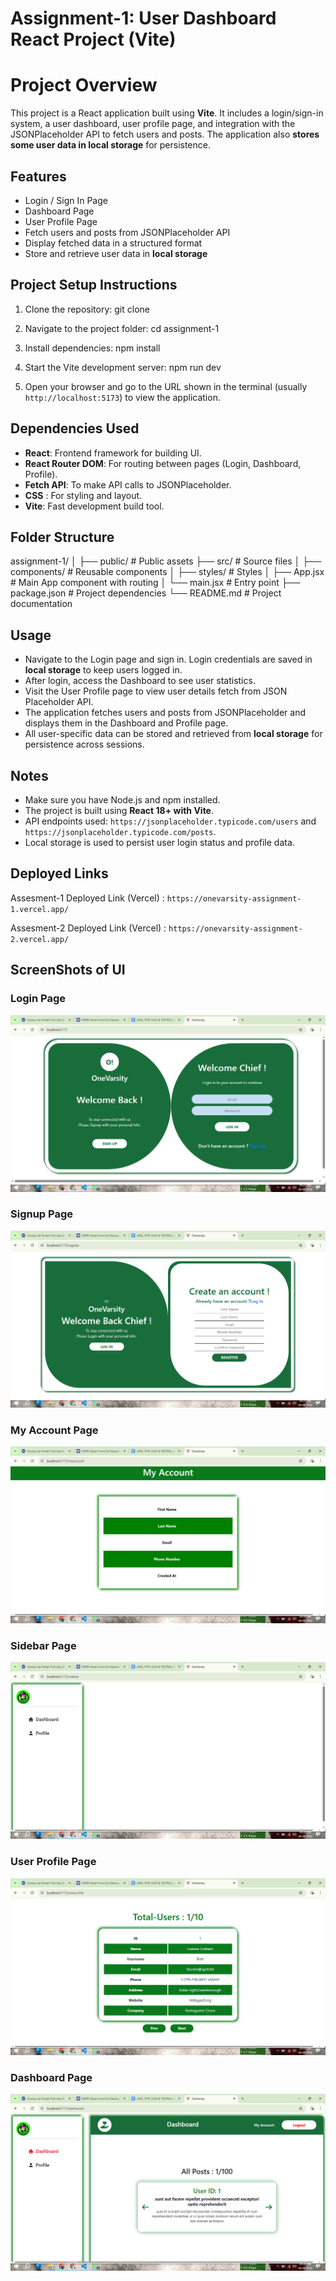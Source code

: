 # Assignment-1: User Dashboard React Project (Vite)

# Project Overview

This project is a React application built using **Vite**. It includes a login/sign-in system, a user dashboard, user profile page, and integration with the JSONPlaceholder API to fetch users and posts. The application also **stores some user data in local storage** for persistence.

## Features

- Login / Sign In Page
- Dashboard Page
- User Profile Page
- Fetch users and posts from JSONPlaceholder API
- Display fetched data in a structured format
- Store and retrieve user data in **local storage**

## Project Setup Instructions

1. Clone the repository:
   git clone <repository-url>

2. Navigate to the project folder:
   cd assignment-1

3. Install dependencies:
   npm install

4. Start the Vite development server:
   npm run dev

5. Open your browser and go to the URL shown in the terminal (usually `http://localhost:5173`) to view the application.

## Dependencies Used

- **React**: Frontend framework for building UI.
- **React Router DOM**: For routing between pages (Login, Dashboard, Profile).
- **Fetch API**: To make API calls to JSONPlaceholder.
- **CSS** : For styling and layout.
- **Vite**: Fast development build tool.

## Folder Structure

assignment-1/
│
├── public/            # Public assets
├── src/               # Source files
│   ├── components/    # Reusable components
│   ├── styles/        # Styles
│   ├── App.jsx        # Main App component with routing
│   └── main.jsx       # Entry point
├── package.json       # Project dependencies
└── README.md          # Project documentation

## Usage

- Navigate to the Login page and sign in. Login credentials are saved in **local storage** to keep users logged in.
- After login, access the Dashboard to see user statistics.
- Visit the User Profile page to view user details fetch from JSON Placeholder API.
- The application fetches users and posts from JSONPlaceholder and displays them in the Dashboard and Profile page.
- All user-specific data can be stored and retrieved from **local storage** for persistence across sessions.

## Notes

- Make sure you have Node.js and npm installed.
- The project is built using **React 18+ with Vite**.
- API endpoints used: `https://jsonplaceholder.typicode.com/users` and `https://jsonplaceholder.typicode.com/posts`.
- Local storage is used to persist user login status and profile data.

## Deployed Links

Assesment-1 Deployed Link (Vercel) : `https://onevarsity-assignment-1.vercel.app/`

Assesment-2 Deployed Link (Vercel) : `https://onevarsity-assignment-2.vercel.app/`

## ScreenShots of UI

### Login Page

![Loin Page](public/Screenshots-UI/LoginPage.png)

### Signup Page

![Signup Page](public/Screenshots-UI/SignUpPage.png)

### My Account Page

![My Account Page](public/Screenshots-UI/MyAccountPage.png)

### Sidebar Page

![Sidebar Page](public/Screenshots-UI/SidebarPage.png)

### User Profile Page

![User Profile Page](public/Screenshots-UI/UserProfilePage.png)

### Dashboard Page

![Dashboard Page](public/Screenshots-UI/DashboardPage.png)

